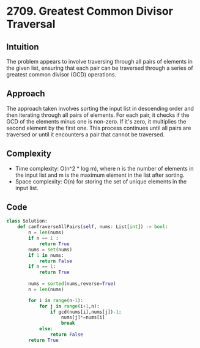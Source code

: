 # 2709. Greatest Common Divisor Traversal

## Intuition

The problem appears to involve traversing through all pairs of elements in the given list, ensuring that each pair can be traversed through a series of greatest common divisor (GCD) operations.

## Approach

The approach taken involves sorting the input list in descending order and then iterating through all pairs of elements. For each pair, it checks if the GCD of the elements minus one is non-zero. If it's zero, it multiplies the second element by the first one. This process continues until all pairs are traversed or until it encounters a pair that cannot be traversed.

## Complexity

- Time complexity: O(n^2 * log m), where n is the number of elements in the input list and m is the maximum element in the list after sorting.
- Space complexity: O(n) for storing the set of unique elements in the input list.

## Code

```python
class Solution:
    def canTraverseAllPairs(self, nums: List[int]) -> bool:
        n = len(nums)
        if n == 1 :
            return True
        nums = set(nums)
        if 1 in nums:
            return False
        if n == 1:
            return True
    
        nums = sorted(nums,reverse=True)
        n = len(nums)

        for i in range(n-1):
            for j in range(i+1,n):
                if gcd(nums[i],nums[j])-1:
                    nums[j]*=nums[i]
                    break
            else:
                return False
        return True
```

